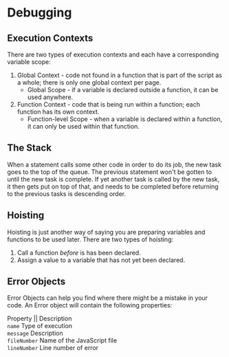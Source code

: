 # Debugging

## Execution Contexts
There are two types of execution contexts and each have a corresponding variable scope:
1. Global Context - code not found in a function that is part of the script as a whole; there is only one global context per page.
      * Global Scope - if a variable is declared outside a function, it can be used anywhere.
2. Function Context - code that is being run within a function; each function has its own context.
      * Function-level Scope - when a variable is declared within a function, it can only be used within that function.

## The Stack
When a statement calls some other code in order to do its job, the new task goes to the top of the queue. The previous statement won't be gotten to until the new task is complete. If yet another task is called by the new task, it then gets put on top of that, and needs to be completed before returning to the previous tasks is descending order.

## Hoisting
Hoisting is just another way of saying you are preparing variables and functions to be used later. There are two types of hoisting:
1. Call a function *before* is has been declared.
2. Assign a value to a variable that has not yet been declared.

## Error Objects
Error Objects can help you find where there might be a mistake in your code. An Error object will contain the following properties:

Property  ||  Description<br/>
`name`        Type of execution<br/>
`message`     Description<br/>
`fileNumber`  Name of the JavaScript file<br/>
`lineNumber`  Line number of error
